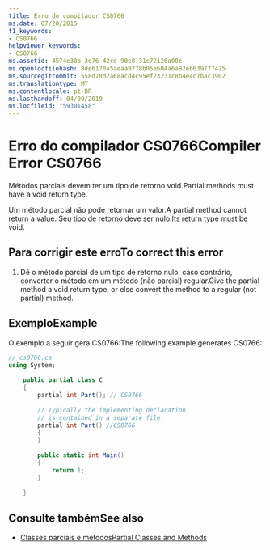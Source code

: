 ```yaml
---
title: Erro do compilador CS0766
ms.date: 07/20/2015
f1_keywords:
- CS0766
helpviewer_keywords:
- CS0766
ms.assetid: 4574e30b-3e76-42cd-90e8-31c72126a08c
ms.openlocfilehash: 8de6170a5aeaa9778b05e604a6a82eb639777425
ms.sourcegitcommit: 558d78d2a68acd4c95ef23231c8b4e4c7bac3902
ms.translationtype: MT
ms.contentlocale: pt-BR
ms.lasthandoff: 04/09/2019
ms.locfileid: "59301458"
---
```

# <a name="compiler-error-cs0766"></a><span data-ttu-id="d7d1c-102">Erro do compilador CS0766</span><span class="sxs-lookup"><span data-stu-id="d7d1c-102">Compiler Error CS0766</span></span>
<span data-ttu-id="d7d1c-103">Métodos parciais devem ter um tipo de retorno void.</span><span class="sxs-lookup"><span data-stu-id="d7d1c-103">Partial methods must have a void return type.</span></span>  
  
 <span data-ttu-id="d7d1c-104">Um método parcial não pode retornar um valor.</span><span class="sxs-lookup"><span data-stu-id="d7d1c-104">A partial method cannot return a value.</span></span> <span data-ttu-id="d7d1c-105">Seu tipo de retorno deve ser nulo.</span><span class="sxs-lookup"><span data-stu-id="d7d1c-105">Its return type must be void.</span></span>  
  
## <a name="to-correct-this-error"></a><span data-ttu-id="d7d1c-106">Para corrigir este erro</span><span class="sxs-lookup"><span data-stu-id="d7d1c-106">To correct this error</span></span>  
  
1. <span data-ttu-id="d7d1c-107">Dê o método parcial de um tipo de retorno nulo, caso contrário, converter o método em um método (não parcial) regular.</span><span class="sxs-lookup"><span data-stu-id="d7d1c-107">Give the partial method a void return type, or else convert the method to a regular (not partial) method.</span></span>  
  
## <a name="example"></a><span data-ttu-id="d7d1c-108">Exemplo</span><span class="sxs-lookup"><span data-stu-id="d7d1c-108">Example</span></span>  
 <span data-ttu-id="d7d1c-109">O exemplo a seguir gera CS0766:</span><span class="sxs-lookup"><span data-stu-id="d7d1c-109">The following example generates CS0766:</span></span>  
  
```csharp  
// cs0766.cs  
using System;  
  
    public partial class C  
    {  
        partial int Part(); // CS0766  
  
        // Typically the implementing declaration  
        // is contained in a separate file.  
        partial int Part() //CS0766  
        {  
        }  
  
        public static int Main()  
        {  
            return 1;  
        }  
  
    }  
```  
  
## <a name="see-also"></a><span data-ttu-id="d7d1c-110">Consulte também</span><span class="sxs-lookup"><span data-stu-id="d7d1c-110">See also</span></span>

- [<span data-ttu-id="d7d1c-111">Classes parciais e métodos</span><span class="sxs-lookup"><span data-stu-id="d7d1c-111">Partial Classes and Methods</span></span>](../../csharp/programming-guide/classes-and-structs/partial-classes-and-methods.md)
